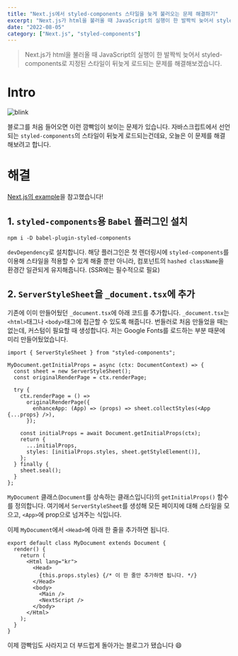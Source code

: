 ```yaml
---
title: "Next.js에서 styled-components 스타일을 늦게 불러오는 문제 해결하기"
excerpt: "Next.js가 html을 불러올 때 JavaScript의 실행이 한 발짝씩 늦어서 styled-components로 지정된 스타일이 뒤늦게 로드되는 문제를 해결해보겠습니다."
date: "2022-08-05"
category: ["Next.js", "styled-components"]
---
```


> Next.js가 html을 불러올 때 JavaScript의 실행이 한 발짝씩 늦어서 styled-components로 지정된 스타일이 뒤늦게 로드되는 문제를 해결해보겠습니다.

# Intro

![blink](../img/Next.js%EC%97%90%EC%84%9C%20styled-components%20%EC%8A%A4%ED%83%80%EC%9D%BC%EC%9D%84%20%EB%8A%A6%EA%B2%8C%20%EB%B6%88%EB%9F%AC%EC%98%A4%EB%8A%94%20%EB%AC%B8%EC%A0%9C%20%ED%95%B4%EA%B2%B0%ED%95%98%EA%B8%B0/blink.gif)

블로그를 처음 들어오면 이런 깜빡임이 보이는 문제가 있습니다. 자바스크립트에서 선언되는 `styled-components`의 스타일이 뒤늦게 로드되는건데요, 오늘은 이 문제를 해결해보려고 합니다.

# 해결

[Next.js의 example](https://github.com/vercel/next.js/blob/canary/examples/with-styled-components)을 참고했습니다!

## 1. `styled-components`용 `Babel` 플러그인 설치

```code
npm i -D babel-plugin-styled-components
```

`devDependency`로 설치합니다. 해당 플러그인은 첫 렌더링시에 `styled-components`를 이용해 스타일을 적용할 수 있게 해줄 뿐만 아니라, 컴포넌트의 `hashed className`을 환경간 일관되게 유지해줍니다. (SSR에는 필수적으로 필요)

## 2. `ServerStyleSheet`을 `_document.tsx`에 추가

기존에 이미 만들어뒀던 `_document.tsx`에 아래 코드를 추가합니다. `_document.tsx`는 `<html>`태그나 `<body>`태그에 접근할 수 있도록 해줍니다. 번들러로 처음 만들었을 때는 없는데, 커스텀이 필요할 때 생성합니다. 저는 Google Fonts를 로드하는 부분 때문에 미리 만들어뒀었습니다.

```tsx
import { ServerStyleSheet } from "styled-components";

MyDocument.getInitialProps = async (ctx: DocumentContext) => {
  const sheet = new ServerStyleSheet();
  const originalRenderPage = ctx.renderPage;

  try {
    ctx.renderPage = () =>
      originalRenderPage({
        enhanceApp: (App) => (props) => sheet.collectStyles(<App {...props} />),
      });

    const initialProps = await Document.getInitialProps(ctx);
    return {
      ...initialProps,
      styles: [initialProps.styles, sheet.getStyleElement()],
    };
  } finally {
    sheet.seal();
  }
};
```

`MyDocument` 클래스(`Document`를 상속하는 클래스입니다)의 `getInitialProps()` 함수를 정의합니다. 여기에서 `ServerStyleSheet`를 생성해 모든 페이지에 대해 스타일을 모으고, `<App>`에 prop으로 넘겨주는 식입니다.

이제 `MyDocument`에서 `<Head>`에 아래 한 줄을 추가하면 됩니다.

```tsx
export default class MyDocument extends Document {
  render() {
    return (
      <Html lang="kr">
        <Head>
          {this.props.styles} {/* 이 한 줄만 추가하면 됩니다. */}
        </Head>
        <body>
          <Main />
          <NextScript />
        </body>
      </Html>
    );
  }
}
```

이제 깜빡임도 사라지고 더 부드럽게 돌아가는 블로그가 됐습니다 😄
